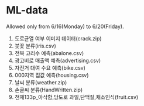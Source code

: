 # ML-data
Allowed only from 6/16(Monday) to 6/20(Friday).
1. 도로균열 여부 이미지 데이터(crack.zip)
2. 붓꽃 분류(iris.csv)
3. 전복 고리수 예측(abalone.csv)
4. 광고비로 매출액 예측(advertising.csv)
5. 자전거 대여 수요 예측(bike.csv)
6. 000지역 집값 예측(housing.csv)
7. 날씨 분류(weather.zip)
8. 손글씨 분류(HandWritten.zip)
9. 천재133p_아삭함,당도로 과일,단백질,채소인식(fruit.csv)
